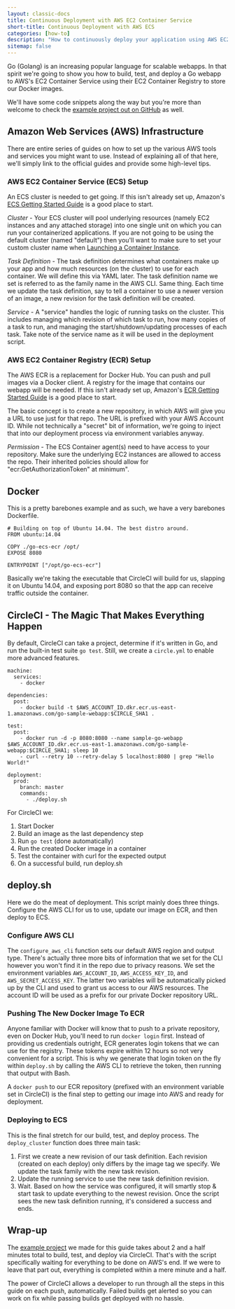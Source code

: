 ```yaml
---
layout: classic-docs
title: Continuous Deployment with AWS EC2 Container Service
short-title: Continuous Deployment with AWS ECS
categories: [how-to]
description: "How to continuously deploy your application using AWS EC2 Container Service, AWS Container Registry, and CircleCI."
sitemap: false
---
```


Go (Golang) is an increasing popular language for scalable webapps. In that 
spirit we're going to show you how to build, test, and deploy a Go webapp to 
AWS's EC2 Container Service using their EC2 Container Registry to store our 
Docker images.

We'll have some code snippets along the way but you're more than welcome to 
check the 
[example project out on GitHub](https://github.com/circleci/go-ecs-ecr) as 
well.

## Amazon Web Services (AWS) Infrastructure
There are entire series of guides on how to set up the various AWS tools and 
services you might want to use. Instead of explaining all of that here, we'll 
simply link to the official guides and provide some high-level tips.

### AWS EC2 Container Service (ECS) Setup
An ECS cluster is needed to get going. If this isn't already set up, Amazon's 
[ECS Getting Started Guide](https://aws.amazon.com/ecs/getting-started/) is a 
good place to start.

*Cluster* - Your ECS cluster will pool underlying resources (namely EC2 instances and any 
attached storage) into one single unit on which you can run your containerized 
applications. If you are not going to be using the default cluster (named 
"default") then you'll want to make sure to set your custom cluster name when 
[Launching a Container Instance](http://docs.aws.amazon.com/AmazonECS/latest/developerguide/launch_container_instance.html#instance-launch-user-data-step).

*Task Definition* - The task definition determines what containers make up your 
app and how much resources (on the cluster) to use for each container. We will 
define this via YAML later. The task definition name we set is referred 
to as the family name in the AWS CLI. Same thing. Each time we update the task 
definition, say to tell a container to use a newer version of an image, a new 
revision for the task definition will be created.

*Service* - A "service" handles the logic of running tasks on the cluster. This 
includes managing which revision of which task to run, how many copies of a 
task to run, and managing the start/shutdown/updating processes of each task. 
Take note of the service name as it will be used in the deployment script.

### AWS EC2 Container Registry (ECR) Setup
The AWS ECR is a replacement for Docker Hub. You can push and pull images via 
a Docker client. A registry for the image that contains our webapp will be 
needed. If this isn't already set up, Amazon's 
[ECR Getting Started Guide](https://aws.amazon.com/ecr/getting-started/) is a 
good place to start.

The basic concept is to create a new repository, in which AWS will give you a 
URL to use just for that repo. The URL is prefixed with your AWS Account ID. 
While not technically a "secret" bit of information, we're going to inject that 
into our deployment process via environment variables anyway.

*Permission* - The ECS Container agent(s) need to have access to your 
repository. Make sure the underlying EC2 instances are allowed to access the 
repo. Their inherited policies should allow for "ecr:GetAuthorizationToken" at 
minimum".

## Docker
This is a pretty barebones example and as such, we have a very barebones 
Dockerfile.

```
# Building on top of Ubuntu 14.04. The best distro around.
FROM ubuntu:14.04

COPY ./go-ecs-ecr /opt/
EXPOSE 8080

ENTRYPOINT ["/opt/go-ecs-ecr"]
```

Basically we're taking the executable that CircleCI will build for us, slapping 
it on Ubuntu 14.04, and exposing port 8080 so that the app can receive traffic 
outside the container.

## CircleCI - The Magic That Makes Everything Happen
By default, CircleCI can take a project, determine if it's written in Go, and 
run the built-in test suite `go test`. Still, we create a `circle.yml` to 
enable more advanced features.

```
machine:
  services:
    - docker

dependencies:
  post:
    - docker build -t $AWS_ACCOUNT_ID.dkr.ecr.us-east-1.amazonaws.com/go-sample-webapp:$CIRCLE_SHA1 .

test:
  post:
    - docker run -d -p 8080:8080 --name sample-go-webapp $AWS_ACCOUNT_ID.dkr.ecr.us-east-1.amazonaws.com/go-sample-webapp:$CIRCLE_SHA1; sleep 10
    - curl --retry 10 --retry-delay 5 localhost:8080 | grep "Hello World!"

deployment:
  prod:
    branch: master
    commands:
      - ./deploy.sh
```

For CircleCI we:

1. Start Docker
1. Build an image as the last dependency step
1. Run `go test` (done automatically)
1. Run the created Docker image in a container
1. Test the container with curl for the expected output
1. On a successful build, run deploy.sh

## deploy.sh
Here we do the meat of deployment. This script mainly does three things. 
Configure the AWS CLI for us to use, update our image on ECR, and then deploy to 
ECS.

### Configure AWS CLI
The `configure_aws_cli` function sets our default AWS region and output type. 
There's actually three more bits of information that we set for the CLI however 
you won't find it in the repo due to privacy reasons. We set the environment 
variables `AWS_ACCOUNT_ID`, `AWS_ACCESS_KEY_ID`, and `AWS_SECRET_ACCESS_KEY`. 
The latter two variables will be automatically picked up by the CLI and used to 
grant us access to our AWS resources. The account ID will be used as a prefix 
for our private Docker repository URL.

### Pushing The New Docker Image To ECR
Anyone familiar with Docker will know that to push to a private repository, even 
on Docker Hub, you'll need to run `docker login` first. Instead of providing us 
credentials outright, ECR generates login tokens that we can use for the 
registry. These tokens expire within 12 hours so not very convenient for a 
script. This is why we generate that login token on the fly within `deploy.sh` 
by calling the AWS CLI to retrieve the token, then running that output with 
Bash.

A `docker push` to our ECR repository (prefixed with an environment variable 
set in CircleCI) is the final step to getting our image into AWS and ready for 
deployment.

### Deploying to ECS
This is the final stretch for our build, test, and deploy process. The 
`deploy_cluster` function does three main task:

1. First we create a new revision of our task definition. Each revision 
(created on each deploy) only differs by the image tag we specify. We update 
the task family with the new task revision.
1. Update the running service to use the new task definition revision.
1. Wait. Based on how the service was configured, it will smartly stop & start 
task to update everything to the newest revision. Once the script sees the new 
task definition running, it's considered a success and ends.

## Wrap-up
The [example project](https://github.com/circleci/go-ecs-ecr) we made for 
this guide takes about 2 and a half minutes total to build, test, and deploy via 
CircleCI. That's with the script specifically waiting for everything to be done 
on AWS's end. If we were to leave that part out, everything is completed within 
a mere minute and a half.

The power of CircleCI allows a developer to run through all the steps in this 
guide on each push, automatically. Failed builds get alerted so you can work on 
fix while passing builds get deployed with no hassle.
